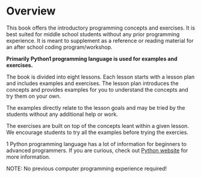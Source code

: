 # Overview

This book offers the introductory programming concepts and exercises. It is best suited for middle school students without any prior programming experience. It is meant to supplement as a reference or reading material for an after school coding program/workshop.

**Primarily Python1 programming language is used for examples and exercises.**

The book is divided into eight lessons. Each lesson starts with a lesson plan and includes examples and exercises. The lesson plan introduces the concepts and provides examples for you to understand the concepts and try them on your own.

The examples directly relate to the lesson goals and may be tried by the students without any additional help or work.

The exercises are built on top of the concepts leant within a given lesson. We encourage students to try all the examples before trying the exercies.

1 Python programming language has a lot of information for beginners to advanced programmers. If you are curious, check out [Python website](https://www.python.org) for more information.

NOTE: No previous computer programming experience required!

